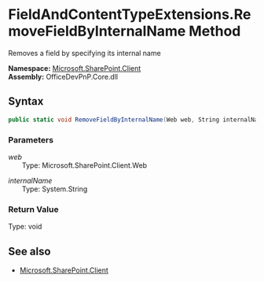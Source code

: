 # FieldAndContentTypeExtensions.RemoveFieldByInternalName Method  
Removes a field by specifying its internal name  

**Namespace:** [Microsoft.SharePoint.Client](Microsoft.SharePoint.Client.md)  
**Assembly:** OfficeDevPnP.Core.dll  
## Syntax
```C#
public static void RemoveFieldByInternalName(Web web, String internalName)
```
### Parameters
*web*  
&emsp;&emsp;Type: Microsoft.SharePoint.Client.Web  

*internalName*  
&emsp;&emsp;Type: System.String  

### Return Value
Type: void  

## See also
- [Microsoft.SharePoint.Client](Microsoft.SharePoint.Client.md)
